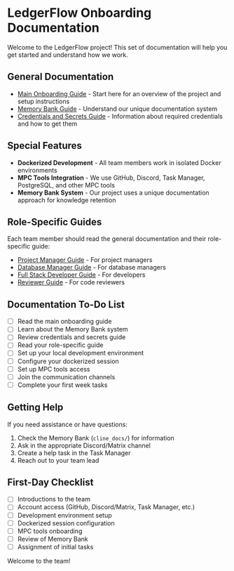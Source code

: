 # LedgerFlow Onboarding Documentation

Welcome to the LedgerFlow project! This set of documentation will help you get started and understand how we work.

## General Documentation

- [Main Onboarding Guide](main_guide.md) - Start here for an overview of the project and setup instructions
- [Memory Bank Guide](memory_bank_guide.md) - Understand our unique documentation system
- [Credentials and Secrets Guide](credentials_and_secrets.md) - Information about required credentials and how to get them

## Special Features

- **Dockerized Development** - All team members work in isolated Docker environments
- **MPC Tools Integration** - We use GitHub, Discord, Task Manager, PostgreSQL, and other MPC tools
- **Memory Bank System** - Our project uses a unique documentation approach for knowledge retention

## Role-Specific Guides

Each team member should read the general documentation and their role-specific guide:

- [Project Manager Guide](pm_guide.md) - For project managers
- [Database Manager Guide](db_manager_guide.md) - For database managers
- [Full Stack Developer Guide](full_stack_dev_guide.md) - For developers
- [Reviewer Guide](reviewer_guide.md) - For code reviewers

## Documentation To-Do List

- [ ] Read the main onboarding guide
- [ ] Learn about the Memory Bank system
- [ ] Review credentials and secrets guide
- [ ] Read your role-specific guide
- [ ] Set up your local development environment
- [ ] Configure your dockerized session
- [ ] Set up MPC tools access
- [ ] Join the communication channels
- [ ] Complete your first week tasks

## Getting Help

If you need assistance or have questions:

1. Check the Memory Bank (`cline_docs/`) for information
2. Ask in the appropriate Discord/Matrix channel
3. Create a help task in the Task Manager
4. Reach out to your team lead

## First-Day Checklist

- [ ] Introductions to the team
- [ ] Account access (GitHub, Discord/Matrix, Task Manager, etc.)
- [ ] Development environment setup
- [ ] Dockerized session configuration
- [ ] MPC tools onboarding
- [ ] Review of Memory Bank
- [ ] Assignment of initial tasks

Welcome to the team! 